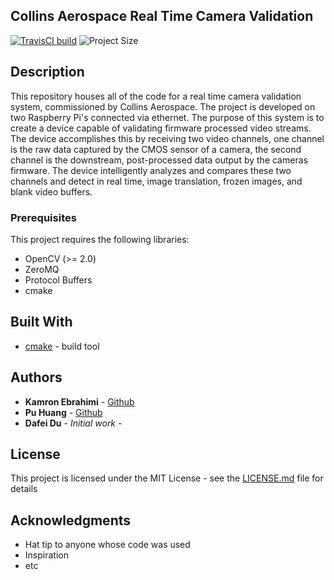 ## Collins Aerospace Real Time Camera Validation ##

[![TravisCI build](https://img.shields.io/travis/ebrahimk/RealTimeValidationSystem/develop?logo=travis)](https://travis-ci.org/ebrahimk/RealTimeValidationSystem/jobs/652818303)
![Project Size](https://img.shields.io/github/repo-size/ebrahimk/RealTimeValidationSystem)

## Description

This repository houses all of the code for a real time camera validation system, commissioned by Collins Aerospace. The project is developed on two Raspberry Pi's connected via ethernet. The purpose of this system is to create a device capable of validating firmware processed video streams. The device accomplishes this by receiving two video channels, one channel is the raw data captured by the CMOS sensor of a camera, the second channel is the downstream, post-processed data output by the cameras firmware. The device intelligently analyzes and compares these two channels and detect in real time, image translation, frozen images, and blank video buffers. 

### Prerequisites

This project requires the following libraries:
- OpenCV (>= 2.0)
- ZeroMQ
- Protocol Buffers
- cmake

## Built With

* [cmake](https://cmake.org/) - build tool


## Authors

* **Kamron Ebrahimi** - [Github](https://github.com/ebrahimk)
* **Pu Huang**  - [Github](https://github.com/huangpujj)
* **Dafei Du** - *Initial work* - 


## License

This project is licensed under the MIT License - see the [LICENSE.md](LICENSE.md) file for details

## Acknowledgments

* Hat tip to anyone whose code was used
* Inspiration
* etc
